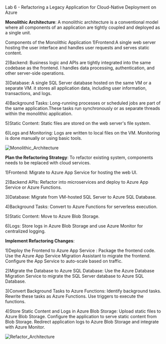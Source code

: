 Lab 6 - Refactoring a Legacy Application for Cloud-Native Deployment on Azure

**Monolithic Architecture**: A monolithic architecture is a conventional model where all components of an application are tightly coupled and deployed as a single unit.

Components of the Monolithic Application
1)Frontend:A single web server hosting the user interface and handles user requests and serves static content.

2)Backend: Business logic and APIs are tightly integrated into the same codebase as the frontend. I handles data processing, authentication, and other server-side operations.

3)Database: A single SQL Server database hosted on the same VM or a separate VM. it stores all application data, including user information, transactions, and logs.

4)Background Tasks: Long-running processes or scheduled jobs are part of the same application.These tasks run synchronously or as separate threads within the monolithic application.

5)Static Content: Static files are stored on the web server's file system.

6)Logs and Monitoring: Logs are written to local files on the VM. Monitoring is done manually or using basic tools.

![Monolithic_Architecture](https://github.com/user-attachments/assets/64ece12d-fefe-4b72-8175-6c68aeebe0e3)


**Plan the Refactoring Strategy**: To refactor existing system, components needs to be replaced with cloud services.

1)Frontend: Migrate to Azure App Service for hosting the web UI.

2)Backend APIs: Refactor into microservices and deploy to Azure App Service or Azure Functions.

3)Database: Migrate from VM-hosted SQL Server to Azure SQL Database.

4)Background Tasks: Convert to Azure Functions for serverless execution.

5)Static Content: Move to Azure Blob Storage.

6)Logs: Store logs in Azure Blob Storage and use Azure Monitor for centralized logging.

**Implement Refactoring Changes**:

1)Deploy the Frontend to Azure App Service : Package the frontend code. Use the Azure App Service Migration Assistant to migrate the frontend. Configure the App 
  Service to auto-scale based on traffic.

2)Migrate the Database to Azure SQL Database: Use the Azure Database Migration Service to migrate the SQL Server database to Azure SQL Database.

3)Convert Background Tasks to Azure Functions: Identify background tasks. Rewrite these tasks as Azure Functions. Use triggers to execute the functions.

4)Store Static Content and Logs in Azure Blob Storage: Upload static files to Azure Blob Storage. Configure the application to serve static content from Blob Storage. Redirect application logs to Azure Blob Storage and integrate with Azure Monitor.

![Refactor_Architecture](https://github.com/user-attachments/assets/4c9afe52-389c-4cdb-b98e-6f00b3192cef)

